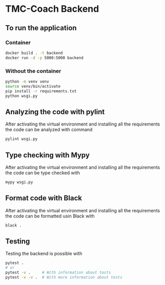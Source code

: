 # TMC-Coach Backend

## To run the application

### Container

```sh
docker build . -t backend
docker run -d -p 5000:5000 backend
```

### Without the container

```sh
python -m venv venv
source venv/bin/activate
pip install -r requirements.txt
python wsgi.py
```

## Analyzing the code with pylint

After activating the virtual environment and installing all the requirements the code can be analyzed with command

```sh
pylint wsgi.py
```

## Type checking with Mypy

After activating the virtual environment and installing all the requirements the code can be type checked with

```sh
mypy wsgi.py
```

## Format code with Black

After activating the virtual environment and installing all the requirements the code can be formatted usin Black with

```sh
black .
```

## Testing

Testing the backend is possible with

```sh
pytest .
# or
pytest -v .     # With information about tests
pytest -v -v .  # With more information about tests
```
